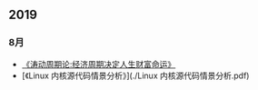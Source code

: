 ## 2019

### 8月

- [《涛动周期论:经济周期决定人生财富命运》](https://book.douban.com/subject/27599114/)
- [《Linux 内核源代码情景分析》](./Linux 内核源代码情景分析.pdf)